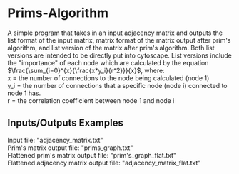 # Prims-Algorithm
A simple program that takes in an input adjacency matrix and outputs the list format of the input matrix, matrix format of the matrix output after prim's algorithm, and list version of the matrix after prim's algorithm. Both list versions are intended to be directly put into cytoscape. List versions include the "importance" of each node which are calculated by the equation $\frac{\sum_{i=0}^{x}{\frac{x*y_i}{r^2}}}{x}$, where: <br> x = the number of connections to the node being calculated (node 1) <br> y_i = the number of connections that a specific node (node i) connected to node 1 has. <br> r = the correlation coefficient between node 1 and node i

## Inputs/Outputs Examples
Input file: "adjacency_matrix.txt" <br>
Prim's matrix output file: "prims_graph.txt" <br>
Flattened prim's matrix output file: "prim's_graph_flat.txt" <br>
Flattened adjacency matrix output file: "adjacency_matrix_flat.txt"